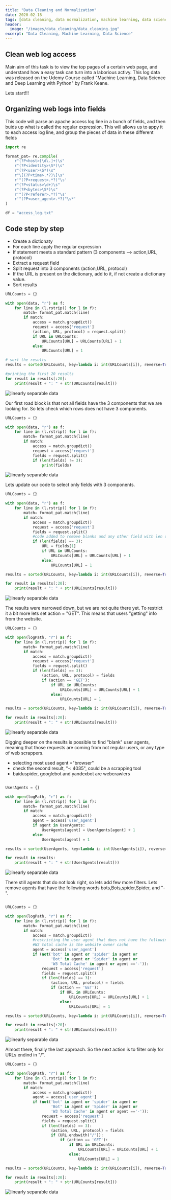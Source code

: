 ```yaml
---
title: "Data Cleaning and Normalization"
date: 2020-02-18
tags: [data cleaning, data normalization, machine learning, data science, neural network]
header:
  image: "/images/data_cleaning/data_cleaning.jpg"
excerpt: "Data Cleaning, Machine Learning, Data Science"
---
```




## Clean web log access 
Main aim of this task is to view the top pages of a certain web page, and understand how a easy task can turn into a laborious activy. 
This log data was released on the Udemy Course called "Machine Learning, Data Science and Deep Learning with Python" by Frank Keane.

Lets start!!!


## Organizing web logs into fields

This code will parse an apache access log line in a bunch of fields, and then buids up what is called the regular expression.
This will allows us to appy it to each access log line, and group the pieces of data in these different fields

``` python
import re

format_pat= re.compile(
    r"(?P<host>[\d\.]+)\s"
    r"(?P<identity>\S*)\s"
    r"(?P<user>\S*)\s"
    r"\[(?P<time>.*?)\]\s"
    r'"(?P<request>.*?)"\s'
    r"(?P<status>\d+)\s"
    r"(?P<bytes>\S*)\s"
    r'"(?P<referer>.*?)"\s'
    r'"(?P<user_agent>.*?)"\s*'
)

df = "access_log.txt"

```

## Code step by step
* Create a dictionaty
* For each line apply the regular expression
* If statement meets a standard pattern (3 components --> action,URL, protocol)
* Extract a request field
* Split request into 3 components (action,URL, protocol)
* If the URL is present on the dictionary, add to it, if not create a dictionary value.
* Sort results

``` python
URLCounts = {}

with open(data, "r") as f:
    for line in (l.rstrip() for l in f):
        match= format_pat.match(line)
        if match:
            access = match.groupdict()
            request = access['request']
            (action, URL, protocol) = request.split()
            if URL in URLCounts:
                URLCounts[URL] = URLCounts[URL] + 1
            else:
                URLCounts[URL] = 1

# sort the results 
results = sorted(URLCounts, key=lambda i: int(URLCounts[i]), reverse=True)

#printing the first 20 results
for result in results[:20]:
    print(result + ": " + str(URLCounts[result]))
```

<img src="{{ site.url }}{{ site.baseurl }}/images/data_cleaning/1.jpg" alt="linearly separable data">

Our first road block is that not all fields have the 3 components that we are looking for.
So lets check which rows does not have 3 components.

``` python
URLCounts = {}

with open(data, "r") as f:
    for line in (l.rstrip() for l in f):
        match= format_pat.match(line)
        if match:
            access = match.groupdict()
            request = access['request']
            fields = request.split()
            if (len(fields) != 3):
                print(fields)

```

<img src="{{ site.url }}{{ site.baseurl }}/images/data_cleaning/2.jpg" alt="linearly separable data">

Lets update our code to select only fields with 3 components.

``` python
URLCounts = {}

with open(data, "r") as f:
    for line in (l.rstrip() for l in f):
        match= format_pat.match(line)
        if match:
            access = match.groupdict()
            request = access['request']
            fields = request.split()
            #code added to remove blanks and any other field with len different than 3
            if (len(fields) == 3):
                URL = fields[1]
                if URL in URLCounts:
                    URLCounts[URL] = URLCounts[URL] + 1
                else:
                    URLCounts[URL] = 1

results = sorted(URLCounts, key=lambda i: int(URLCounts[i]), reverse=True)

for result in results[:20]:
    print(result + ": " + str(URLCounts[result]))

```

<img src="{{ site.url }}{{ site.baseurl }}/images/data_cleaning/3.jpg" alt="linearly separable data">

The results were narrowed down, but we are not quite there yet.
To restrict it a bit more lets set action = "GET".
This means that users "getting" info from the website.

``` python
URLCounts = {}

with open(logPath, "r") as f:
    for line in (l.rstrip() for l in f):
        match= format_pat.match(line)
        if match:
            access = match.groupdict()
            request = access['request']
            fields = request.split()
            if (len(fields) == 3):
                (action, URL, protocol) = fields
                if (action == 'GET'):
                    if URL in URLCounts:
                        URLCounts[URL] = URLCounts[URL] + 1
                    else:
                        URLCounts[URL] = 1

results = sorted(URLCounts, key=lambda i: int(URLCounts[i]), reverse=True)

for result in results[:20]:
    print(result + ": " + str(URLCounts[result]))
```

<img src="{{ site.url }}{{ site.baseurl }}/images/data_cleaning/4.jpg" alt="linearly separable data">

Digging deeper on the results is possible to find "blank" user agents, meaning that those requests are coming from 
not regular users, or any type of web scrappers.

* selecting most used agent ="browser"
* check the second result, "-: 4035", could be a scrapping tool
* baiduspider, googlebot and yandexbot are webcrawlers

``` python

UserAgents = {}

with open(logPath, "r") as f:
    for line in (l.rstrip() for l in f):
        match= format_pat.match(line)
        if match:
            access = match.groupdict()
            agent = access['user_agent']
            if agent in UserAgents:
                UserAgents[agent] = UserAgents[agent] + 1
            else:
                UserAgents[agent] = 1

results = sorted(UserAgents, key=lambda i: int(UserAgents[i]), reverse=True)

for result in results:
    print(result + ": " + str(UserAgents[result]))

```

<img src="{{ site.url }}{{ site.baseurl }}/images/data_cleaning/5.jpg" alt="linearly separable data">

There still agents that do not look right, so lets add few more filters. Lets remove agents that have the following words
bots,Bots,spider,Spider, and "-".  

``` python

URLCounts = {}

with open(logPath, "r") as f:
    for line in (l.rstrip() for l in f):
        match= format_pat.match(line)
        if match:
            access = match.groupdict()
            #restricting the user agent that does not have the following words
            #W3 total cache is the website owner cache 
            agent = access['user_agent']
            if (not('bot' in agent or 'spider' in agent or 
                    'Bot' in agent or 'Spider' in agent or
                    'W3 Total Cache' in agent or agent =='-')):
                request = access['request']
                fields = request.split()
                if (len(fields) == 3):
                    (action, URL, protocol) = fields
                    if (action == 'GET'):
                        if URL in URLCounts:
                            URLCounts[URL] = URLCounts[URL] + 1
                        else:
                            URLCounts[URL] = 1

results = sorted(URLCounts, key=lambda i: int(URLCounts[i]), reverse=True)

for result in results[:20]:
    print(result + ": " + str(URLCounts[result]))

```

<img src="{{ site.url }}{{ site.baseurl }}/images/data_cleaning/6.jpg" alt="linearly separable data">

Almost there, finally the last approach. So the next action is to filter only for URLs endind in "/".

``` python
URLCounts = {}

with open(logPath, "r") as f:
    for line in (l.rstrip() for l in f):
        match= format_pat.match(line)
        if match:
            access = match.groupdict()
            agent = access['user_agent']
            if (not('bot' in agent or 'spider' in agent or 
                    'Bot' in agent or 'Spider' in agent or
                    'W3 Total Cache' in agent or agent =='-')):
                request = access['request']
                fields = request.split()
                if (len(fields) == 3):
                    (action, URL, protocol) = fields
                    if (URL.endswith("/")):
                        if (action == 'GET'):
                            if URL in URLCounts:
                                URLCounts[URL] = URLCounts[URL] + 1
                            else:
                                URLCounts[URL] = 1

results = sorted(URLCounts, key=lambda i: int(URLCounts[i]), reverse=True)

for result in results[:20]:
    print(result + ": " + str(URLCounts[result]))

```

<img src="{{ site.url }}{{ site.baseurl }}/images/data_cleaning/7.jpg" alt="linearly separable data">




